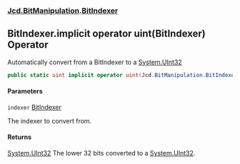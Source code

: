 ### [Jcd.BitManipulation](Jcd.BitManipulation.md 'Jcd.BitManipulation').[BitIndexer](Jcd.BitManipulation.BitIndexer.md 'Jcd.BitManipulation.BitIndexer')

## BitIndexer.implicit operator uint(BitIndexer) Operator

Automatically convert from a BitIndexer to a [System.UInt32](https://docs.microsoft.com/en-us/dotnet/api/System.UInt32 'System.UInt32')

```csharp
public static uint implicit operator uint(Jcd.BitManipulation.BitIndexer indexer);
```

#### Parameters

<a name='Jcd.BitManipulation.BitIndexer.op_Implicituint(Jcd.BitManipulation.BitIndexer).indexer'></a>

`indexer` [BitIndexer](Jcd.BitManipulation.BitIndexer.md 'Jcd.BitManipulation.BitIndexer')

The indexer to convert from.

#### Returns

[System.UInt32](https://docs.microsoft.com/en-us/dotnet/api/System.UInt32 'System.UInt32')
The lower 32 bits converted to a [System.UInt32](https://docs.microsoft.com/en-us/dotnet/api/System.UInt32 'System.UInt32').